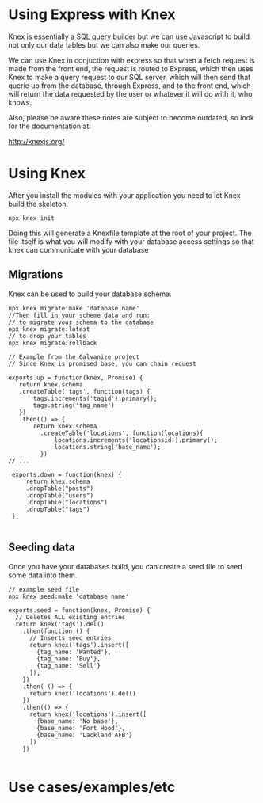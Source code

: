 # Using Express with Knex

Knex is essentially a SQL query builder but we can use Javascript to build not only our data tables but we can also make our queries.

We can use Knex in conjuction with express so that when a fetch request is made from the front end, the request is routed to Express, which then uses Knex to make a query request to our SQL server, which will then send that querie up from the database, through Express, and to the front end, which will return the data requested by the user or whatever it will do with it, who knows.  

Also, please be aware these notes are subject to become outdated, so look for the documentation at:

http://knexjs.org/


# Using Knex
After you install the modules with your application you need to let Knex build the skeleton.
 ```
 npx knex init
 ```

 Doing this will generate a Knexfile template at the root of your project.  The file itself is what you will modify with your database access settings so that knex can communicate with your database 

## Migrations

 Knex can be used to build your database schema.  
 ```
 npx knex migrate:make 'database name'
 //Then fill in your scheme data and run:
// to migrate your schema to the database
 npx knex migrate:latest  
 // to drop your tables 
 npx knex migrate:rollback
```

 ```
 // Example from the Galvanize project
 // Since Knex is promised base, you can chain request

exports.up = function(knex, Promise) {
    return knex.schema
    .createTable('tags', function(tags) {
        tags.increments('tagid').primary();
        tags.string('tag_name')
    })
    .then(() => {
        return knex.schema
          .createTable('locations', function(locations){
              locations.increments('locationsid').primary();
              locations.string('base_name');
          })
// ...

  exports.down = function(knex) {
      return knex.schema
      .dropTable("posts")
      .dropTable("users")
      .dropTable("locations")
      .dropTable("tags")
  };
  
  ```
## Seeding data
Once you have your databases build, you can create a seed file to seed some data into them.

```
// example seed file
npx knex seed:make 'database name'

exports.seed = function(knex, Promise) {
  // Deletes ALL existing entries
  return knex('tags').del()
    .then(function () {
      // Inserts seed entries
      return knex('tags').insert([
        {tag_name: 'Wanted'},
        {tag_name: 'Buy'},
        {tag_name: 'Sell'}
      ]);
    })
    .then( () => {
      return knex('locations').del()        
    })
    .then(() => {
      return knex('locations').insert([
        {base_name: 'No base'},
        {base_name: 'Fort Hood'},
        {base_name: 'Lackland AFB'}
      ])
    })


```

# Use cases/examples/etc

